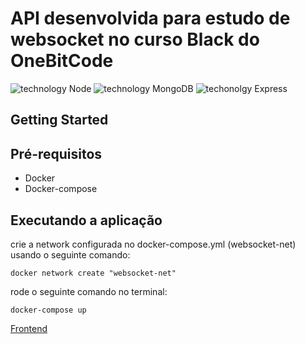 # API desenvolvida para estudo de websocket no curso Black do OneBitCode

![technology Node](https://img.shields.io/badge/techonolgy-Node-success)
![technology MongoDB](https://img.shields.io/badge/techonolgy-MongoDB-blue)
![techonolgy Express](https://img.shields.io/badge/techonolgy-Express-brightgreen)

## Getting Started

## Pré-requisitos

- Docker
- Docker-compose

## Executando a aplicação

crie a network configurada no docker-compose.yml (websocket-net) usando o seguinte comando:

```
docker network create "websocket-net"
```

rode o seguinte comando no terminal:

```
docker-compose up
```

[Frontend](https://github.com/juniorjrjl/websocket-frontend)